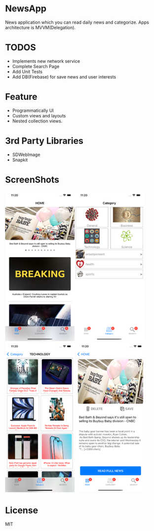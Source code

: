 # NewsApp
News application which you can read daily news and categorize. Apps architecture is MVVM(Delegation).

# TODOS
- Implements new network service
- Complete Search Page
- Add Unit Tests
- Add DB(Firebase) for save news and user interests

# Feature
- Programmatically UI
- Custom views and layouts
- Nested collection views.

# 3rd Party Libraries
- SDWebImage
- Snapkit

# ScreenShots
<img src="ScreenShots/home.png" width="225"><img src="ScreenShots/categorize.png" width="225"><img src="ScreenShots/categorizeResult.png" width="225">  <img src="ScreenShots/newsDetail.png" width="225">

# License
MIT
